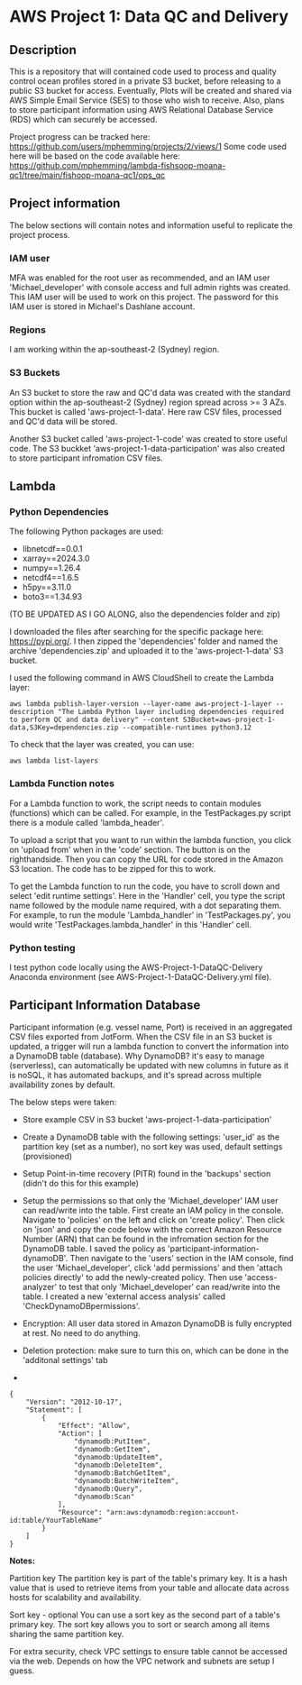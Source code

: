 # AWS Project 1: Data QC and Delivery

## Description

This is a repository that will contained code used to process and quality control ocean profiles stored in a private S3 bucket, before releasing to a public S3 bucket for access. 
Eventually, Plots will be created and shared via AWS Simple Email Service (SES) to those who wish to receive. Also, plans to store participant information using AWS Relational Database Service (RDS) which can
securely be accessed. 

Project progress can be tracked here: https://github.com/users/mphemming/projects/2/views/1
Some code used here will be based on the code available here: https://github.com/mphemming/lambda-fishsoop-moana-qc1/tree/main/fishoop-moana-qc1/ops_qc

## Project information

The below sections will contain notes and information useful to replicate the project process.

### IAM user

MFA was enabled for the root user as recommended, and an IAM user 'Michael_developer' with console access and full admin rights was created. This IAM user will be used to work on this project.
The password for this IAM user is stored in Michael's Dashlane account. 

### Regions

I am working within the ap-southeast-2 (Sydney) region. 

### S3 Buckets

An S3 bucket to store the raw and QC'd data was created with the standard option within the ap-southeast-2 (Sydney) region spread across >= 3 AZs. This bucket is called 'aws-project-1-data'. Here raw CSV files, processed and QC'd data will be stored.

Another S3 bucket called 'aws-project-1-code' was created to store useful code. The S3 buckket 'aws-project-1-data-participation' was also created to store participant infromation CSV files.  

## Lambda

### Python Dependencies

The following Python packages are used:

* libnetcdf==0.0.1
* xarray==2024.3.0
* numpy==1.26.4
* netcdf4==1.6.5
* h5py==3.11.0
* boto3==1.34.93

(TO BE UPDATED AS I GO ALONG, also the dependencies folder and zip)

I downloaded the files after searching for the specific package here: https://pypi.org/. 
I then zipped the 'dependencies' folder and named the archive 'dependencies.zip' and uploaded it to the 'aws-project-1-data' S3 bucket.

I used the following command in AWS CloudShell to create the Lambda layer:

```
aws lambda publish-layer-version --layer-name aws-project-1-layer --description "The Lambda Python layer including dependencies required to perform QC and data delivery" --content S3Bucket=aws-project-1-data,S3Key=dependencies.zip --compatible-runtimes python3.12
```

To check that the layer was created, you can use:
```
aws lambda list-layers
```

### Lambda Function notes

For a Lambda function to work, the script needs to contain modules (functions) which can be called. For example, in the TestPackages.py script there is a module called 'lambda_header'.

To upload a script that you want to run within the lambda function, you click on 'upload from' when in the 'code' section. The button is on the righthandside. Then you can copy the URL for code stored in the Amazon S3 location. The code has to be zipped for this to work. 

To get the Lambda function to run the code, you have to scroll down and select 'edit runtime settings'. Here in the 'Handler' cell, you type the script name followed by the module name required, with a dot separating them. For example, to run the module 'Lambda_handler' in 'TestPackages.py', you would write 'TestPackages.lambda_handler' in this 'Handler' cell. 

### Python testing

I test python code locally using the AWS-Project-1-DataQC-Delivery Anaconda environment (see AWS-Project-1-DataQC-Delivery.yml file).


## Participant Information Database

Participant information (e.g. vessel name, Port) is received in an aggregated CSV files exported from JotForm. When the CSV file in an S3 bucket is updated, a trigger will run a lambda function to convert the information into a DynamoDB table (database). Why DynamoDB? it's easy to manage (serverless), can automatically be updated with new columns in future as it is noSQL, it has automated backups, and it's spread across multiple availability zones by default. 

The below steps were taken:

* Store example CSV in S3 bucket 'aws-project-1-data-participation'

* Create a DynamoDB table with the following settings: 'user_id' as the partition key (set as a number), no sort key was used, default settings (provisioned)
* Setup Point-in-time recovery (PITR) found in the 'backups' section (didn't do this for this example)
* Setup the permissions so that only the 'Michael_developer' IAM user can read/write into the table. First create an IAM policy in the console. Navigate to 'policies' on the left and click on 'create policy'. Then click on 'json' and copy the code below with the correct Amazon Resource Number (ARN) that can be found in the infromation section for the DynamoDB table. I saved the policy as 'participant-information-dynamoDB'. Then navigate to the 'users' section in the IAM console, find the user 'Michael_developer', click 'add permissions' and then 'attach policies directly' to add the newly-created policy. Then use 'access-analyzer' to test that only 'Michael_developer' can read/write into the table. I created a new 'external access analysis' called 'CheckDynamoDBpermissions'. 
* Encryption: All user data stored in Amazon DynamoDB is fully encrypted at rest. No need to do anything. 
* Deletion protection: make sure to turn this on, which can be done in the 'additonal settings' tab
* 

```
{
    "Version": "2012-10-17",
    "Statement": [
        {
            "Effect": "Allow",
            "Action": [
                "dynamodb:PutItem",
                "dynamodb:GetItem",
                "dynamodb:UpdateItem",
                "dynamodb:DeleteItem",
                "dynamodb:BatchGetItem",
                "dynamodb:BatchWriteItem",
                "dynamodb:Query",
                "dynamodb:Scan"
            ],
            "Resource": "arn:aws:dynamodb:region:account-id:table/YourTableName"
        }
    ]
}
```

**Notes:**

Partition key
The partition key is part of the table's primary key. It is a hash value that is used to retrieve items from your table and allocate data across hosts for scalability and availability.

Sort key - optional
You can use a sort key as the second part of a table's primary key. The sort key allows you to sort or search among all items sharing the same partition key.

For extra security, check VPC settings to ensure table cannot be accessed via the web. Depends on how the VPC network and subnets are setup I guess. 

